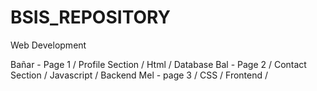 # BSIS_REPOSITORY
Web Development

Bañar - Page 1 / Profile Section / Html / Database
Bal - Page 2 / Contact Section / Javascript / Backend
Mel - page 3 / CSS / Frontend /
